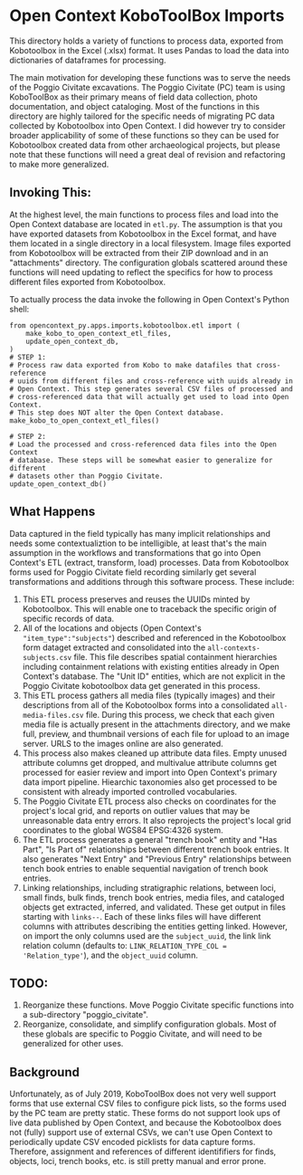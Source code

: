 # Open Context KoboToolBox Imports

This directory holds a variety of functions to process data, exported from Kobotoolbox in the Excel (.xlsx) format.
It uses Pandas to load the data into dictionaries of dataframes for processing.

The main motivation for developing these functions was to serve the needs of the Poggio Civitate excavations. The
Poggio Civitate (PC) team is using KoboToolBox as their primary means of field data collection, photo documentation,
and object cataloging. Most of the functions in this directory are highly tailored for the specific needs of migrating
PC data collected by Kobotoolbox into Open Context. I did however try to consider broader applicability of some of these
functions so they can be used for Kobotoolbox created data from other archaeological projects, but please note that these
functions will need a great deal of revision and refactoring to make more generalized.

## Invoking This:
At the highest level, the main functions to process files and load into the Open Context database are located in `etl.py`.
The assumption is that you have exported datasets from Kobotoolbox in the Excel format, and have them located in a 
single directory in a local filesystem. Image files exported from Kobotoolbox will be extracted from their ZIP download
and in an "attachments" directory. The configuration globals scattered around these functions will need updating to
reflect the specifics for how to process different files exported from Kobotoolbox. 

To actually process the data invoke the following in Open Context's Python shell:
```
from opencontext_py.apps.imports.kobotoolbox.etl import (
    make_kobo_to_open_context_etl_files,
    update_open_context_db,
)
# STEP 1:
# Process raw data exported from Kobo to make datafiles that cross-reference
# uuids from different files and cross-reference with uuids already in 
# Open Context. This step generates several CSV files of processed and
# cross-referenced data that will actually get used to load into Open Context.
# This step does NOT alter the Open Context database.
make_kobo_to_open_context_etl_files()

# STEP 2:
# Load the processed and cross-referenced data files into the Open Context
# database. These steps will be somewhat easier to generalize for different
# datasets other than Poggio Civitate.
update_open_context_db()
```

## What Happens
Data captured in the field typically has many implicit relationships and needs some contextualiztion to be
intelligible, at least that's the main assumption in the workflows and transformations that go into
Open Context's ETL (extract, transform, load) processes. Data from Kobotoolbox forms used for Poggio Civitate
field recording similarly get several transformations and additions through this software process. These
include:

1. This ETL process preserves and reuses the UUIDs minted by Kobotoolbox. This will enable one to traceback
the specific origin of specific records of data.
2. All of the locations and objects (Open Context's `"item_type":"subjects"`) described and referenced in 
the Kobotoolbox form dataget extracted and consolidated into the `all-contexts-subjects.csv` file. This file
describes spatial containment hierarchies including containment relations with existing entities already in
Open Context's database. The "Unit ID" entities, which are not explicit in the Poggio Civitate kobotoolbox
data get generated in this process.
3. This ETL process gathers all media files (typically images) and their descriptions from all of the 
Kobotoolbox forms into a consolidated `all-media-files.csv` file. During this process, we check that each
given media file is actually present in the attachments directory, and we make full, preview, and thumbnail
versions of each file for upload to an image server. URLS to the images online are also generated.
4. This process also makes cleaned up attribute data files. Empty unused attribute columns get dropped, and
multivalue attribute columns get processed for easier review and import into Open Context's primary data
import pipeline. Hiearchic taxonomies also get processed to be consistent with already imported controlled
vocabularies.
5. The Poggio Civitate ETL process also checks on coordinates for the project's local grid, and reports on
outlier values that may be unreasonable data entry errors. It also reprojects the project's local grid
coordinates to the global WGS84 EPSG:4326 system.
6. The ETL process generates a general "trench book" entity and "Has Part", "Is Part of" relationships between
different trench book entries. It also generates "Next Entry" and "Previous Entry" relationships between
tench book entries to enable sequential navigation of trench book entries.
7. Linking relationships, including stratigraphic relations, between loci, small finds, bulk finds, 
trench book entries, media files, and cataloged objects get extracted, inferred, and validated. These get
output in files starting with `links--`. Each of these links files will have different columns with attributes
describing the entities getting linked. However, on import the only columns used are the `subject_uuid`, the
link link relation column (defaults to: `LINK_RELATION_TYPE_COL = 'Relation_type'`), and the `object_uuid` column.

## TODO:
1. Reorganize these functions. Move Poggio Civitate specific functions into a sub-directory "poggio_civitate".
2. Reorganize, consolidate, and simplify configuration globals. Most of these globals are specific to Poggio Civitate,
and will need to be generalized for other uses.



## Background
Unfortunately, as of July 2019, KoboToolBox does not very well support forms that use external
CSV files to configure pick lists, so the forms used by the PC team are pretty static. These forms do not support
look ups of live data published by Open Context, and because the Kobotoolbox does not (fully) support use of external
CSVs, we can't use Open Context to periodically update CSV encoded picklists for data capture forms. Therefore, assignment
and references of different identififiers for finds, objects, loci, trench books, etc. is still pretty manual and
error prone.
